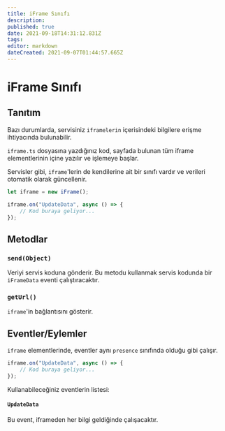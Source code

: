 ```yaml
---
title: iFrame Sınıfı
description:
published: true
date: 2021-09-18T14:31:12.831Z
tags:
editor: markdown
dateCreated: 2021-09-07T01:44:57.665Z
---
```


# iFrame Sınıfı

## Tanıtım

Bazı durumlarda, servisiniz `iframelerin` içerisindeki bilgilere erişme ihtiyacında bulunabilir.

`iframe.ts` dosyasına yazdığınız kod, sayfada bulunan tüm iframe elementlerinin içine yazılır ve işlemeye başlar.

Servisler gibi, `iframe`'lerin de kendilerine ait bir sınıfı vardır ve verileri otomatik olarak güncellenir.

```typescript
let iframe = new iFrame();

iframe.on("UpdateData", async () => {
    // Kod buraya geliyor...
});
```

## Metodlar

### `send(Object)`
Veriyi servis koduna gönderir. Bu metodu kullanmak servis kodunda bir `iFrameData` eventi çalıştıracaktır.

### `getUrl()`
`iframe`'in bağlantısını gösterir.

## Eventler/Eylemler
`iframe` elementlerinde, eventler aynı `presence` sınıfında olduğu gibi çalışır.

```typescript
iframe.on("UpdateData", async () => {
    // Kod buraya geliyor...
});
```

Kullanabileceğiniz eventlerin listesi:

#### `UpdateData`

Bu event, iframeden her bilgi geldiğinde çalışacaktır.
